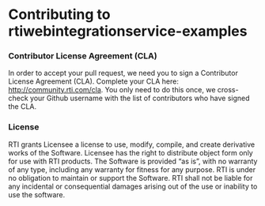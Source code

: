 # Contributing to rtiwebintegrationservice-examples

### Contributor License Agreement (CLA)
In order to accept your pull request, we need you to sign a Contributor License
Agreement (CLA). Complete your CLA here: http://community.rti.com/cla. You only
need to do this once, we cross-check your Github username with the list of
contributors who have signed the CLA.

### License
RTI grants Licensee a license to use, modify, compile, and create derivative works 
of the Software.  Licensee has the right to distribute object form only for use with RTI 
products.  The Software is provided “as is”, with no warranty of any type, including 
any warranty for fitness for any purpose. RTI is under no obligation to maintain or 
support the Software.  RTI shall not be liable for any incidental or consequential 
damages arising out of the use or inability to use the software.
